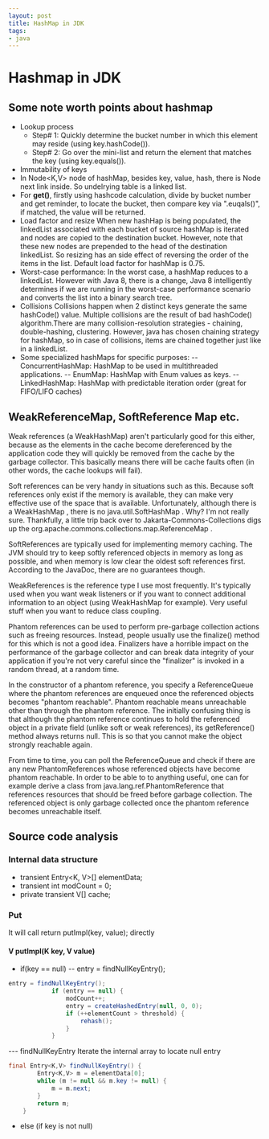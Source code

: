 ```yaml
---
layout: post
title: HashMap in JDK
tags:
- java
---
```

# Hashmap in JDK
## Some note worth points about hashmap
- Lookup process
   - Step# 1: Quickly determine the bucket number in which this element may reside (using key.hashCode()).
   - Step# 2: Go over the mini-list and return the element that matches the key (using key.equals()).
- Immutability of keys
- In Node<K,V> node of hashMap, besides key, value, hash, there is Node next link inside. So undelrying table is a linked list.
- For **get()**, firstly using hashcode calculation, divide by bucket number and get reminder, to locate the bucket, then compare key via ".euqals()", if matched, the value will be returned.
- Load factor and resize
When new hashHap is being populated, the linkedList associated with each bucket of source hashMap is iterated and nodes are copied to the destination bucket. However, note that these new nodes are prepended to the head of the destination linkedList. So resizing has an side effect of reversing the order of the items in the list. Default load factor for hashMap is 0.75.
- Worst-case performance:
In the worst case, a hashMap reduces to a linkedList.
However with Java 8, there is a change,
Java 8 intelligently determines if we are running in the worst-case performance scenario and converts the list into a binary search tree.
- Collisions
Collisions happen when 2 distinct keys generate the same hashCode() value. Multiple collisions are the result of bad hashCode() algorithm.There are many collision-resolution strategies - chaining, double-hashing, clustering.
However, java has chosen chaining strategy for hashMap, so in case of collisions, items are chained together just like in a linkedList.
- Some specialized hashMaps for specific purposes:
-- ConcurrentHashMap: HashMap to be used in multithreaded applications.
-- EnumMap: HashMap with Enum values as keys.
-- LinkedHashMap: HashMap with predictable iteration order (great for FIFO/LIFO caches)

## WeakReferenceMap, SoftReference Map etc.
Weak references (a WeakHashMap) aren't particularly good for this either, because as the elements in the cache become dereferenced by the application code they will quickly be removed from the cache by the garbage collector. This basically means there will be cache faults often (in other words, the cache lookups will fail).

Soft references can be very handy in situations such as this. Because soft references only exist if the memory is available, they can make very effective use of the space that is available. Unfortunately, although there is a WeakHashMap , there is no java.util.SoftHashMap . Why? I'm not really sure. Thankfully, a little trip back over to Jakarta-Commons-Collections digs up the org.apache.commons.collections.map.ReferenceMap .

SoftReferences are typically used for implementing memory caching. The JVM should try to keep softly referenced objects in memory as long as possible, and when memory is low clear the oldest soft references first. According to the JavaDoc, there are no guarantees though.

WeakReferences is the reference type I use most frequently. It's typically used when you want weak listeners or if you want to connect additional information to an object (using WeakHashMap for example). Very useful stuff when you want to reduce class coupling. 

Phantom references can be used to perform pre-garbage collection actions such as freeing resources. Instead, people usually use the finalize() method for this which is not a good idea. Finalizers have a horrible impact on the performance of the garbage collector and can break data integrity of your application if you're not very careful since the "finalizer" is invoked in a random thread, at a random time.

In the constructor of a phantom reference, you specify a ReferenceQueue where the phantom references are enqueued once the referenced objects becomes "phantom reachable". Phantom reachable means unreachable other than through the phantom reference. The initially confusing thing is that although the phantom reference continues to hold the referenced object in a private field (unlike soft or weak references), its getReference() method always returns null. This is so that you cannot make the object strongly reachable again.

From time to time, you can poll the ReferenceQueue and check if there are any new PhantomReferences whose referenced objects have become phantom reachable. In order to be able to to anything useful, one can for example derive a class from java.lang.ref.PhantomReference that references resources that should be freed before garbage collection. The referenced object is only garbage collected once the phantom reference becomes unreachable itself. 

## Source code analysis
### Internal data structure
- transient Entry<K, V>[] elementData;
- transient int modCount = 0;
- private transient V[] cache;

### Put
It will call return putImpl(key, value); directly

#### V putImpl(K key, V value) 
- if(key == null)
-- entry = findNullKeyEntry();
```java
entry = findNullKeyEntry();
            if (entry == null) {
                modCount++;
                entry = createHashedEntry(null, 0, 0);
                if (++elementCount > threshold) {
                    rehash();
                }
            }
```
--- findNullKeyEntry
Iterate the internal array to locate null entry
```java
final Entry<K,V> findNullKeyEntry() {
        Entry<K,V> m = elementData[0];
        while (m != null && m.key != null) {
            m = m.next;
        }
        return m;
    }
```
- else (if key is not null)

